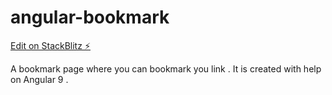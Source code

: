 # angular-bookmark

[Edit on StackBlitz ⚡️](https://stackblitz.com/edit/angular-bookmark)

A bookmark page where you can bookmark you link .
It is created with help on Angular 9 .
